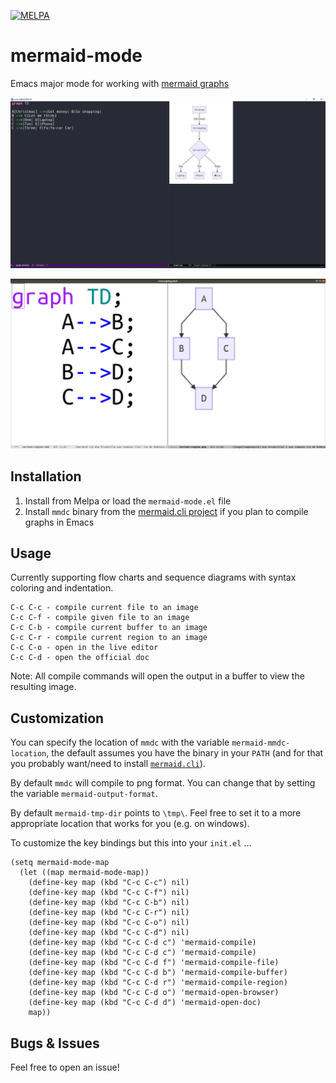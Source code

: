 [![MELPA](https://melpa.org/packages/mermaid-mode-badge.svg)](https://melpa.org/#/mermaid-mode)

# mermaid-mode

Emacs major mode for working with [mermaid graphs](https://mermaidjs.github.io/)

![Screenshot](./assets/screenshot.jpg "Screenshot")

[![Thumbnail](./assets/thumbnail.png)](https://vimeo.com/414458581 "Screencast")

## Installation

1. Install from Melpa or load the `mermaid-mode.el` file
1. Install `mmdc` binary from the [mermaid.cli project](https://github.com/mermaidjs/mermaid.cli) if you plan to compile graphs in Emacs

## Usage

Currently supporting flow charts and sequence diagrams with syntax coloring and indentation.

```text
C-c C-c - compile current file to an image
C-c C-f - compile given file to an image
C-c C-b - compile current buffer to an image
C-c C-r - compile current region to an image
C-c C-o - open in the live editor
C-c C-d - open the official doc
```
Note: All compile commands will open the output in a buffer to view the resulting image.

## Customization

You can specify the location of `mmdc` with the variable `mermaid-mmdc-location`, the default assumes you have the binary in your `PATH` (and for that you probably want/need to install [`mermaid.cli`](https://github.com/mermaidjs/mermaid.cli)).

By default `mmdc` will compile to png format. You can change that by setting the variable `mermaid-output-format`.

By default `mermaid-tmp-dir` points to `\tmp\`. Feel free to set it to a more appropriate location that works for you (e.g. on windows).

To customize the key bindings but this into your `init.el` ...

```elisp
(setq mermaid-mode-map
  (let ((map mermaid-mode-map))
    (define-key map (kbd "C-c C-c") nil)
    (define-key map (kbd "C-c C-f") nil)
    (define-key map (kbd "C-c C-b") nil)
    (define-key map (kbd "C-c C-r") nil)
    (define-key map (kbd "C-c C-o") nil)
    (define-key map (kbd "C-c C-d") nil)
    (define-key map (kbd "C-c C-d c") 'mermaid-compile)
    (define-key map (kbd "C-c C-d c") 'mermaid-compile)
    (define-key map (kbd "C-c C-d f") 'mermaid-compile-file)
    (define-key map (kbd "C-c C-d b") 'mermaid-compile-buffer)
    (define-key map (kbd "C-c C-d r") 'mermaid-compile-region)
    (define-key map (kbd "C-c C-d o") 'mermaid-open-browser)
    (define-key map (kbd "C-c C-d d") 'mermaid-open-doc)
    map))
```

## Bugs & Issues

Feel free to open an issue!
